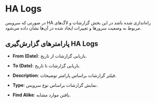 

# HA Logs

در صورتی که سرویس HA راه‌اندازی شده باشد در این بخش گزارشات و لاگ‌های مربوط به وضعیت سرورها و تغییرات ایجاد شده در آن‌ها نشان داده می‌شود.


## پارامترهای گزارش‌گیری HA Logs

- **From (Date)**: بازیابی گزارشات از تاریخ.

- **To (Date)**: بازیابی گزارشات تا تاریخ.

- **Description**: فیلتر گزارشات براساس پارامتر توضیحات.

- **Type**: نمایش گزارشات براساس نوع سرویس.

- **Find Alike**: یافتن موارد مشابه.